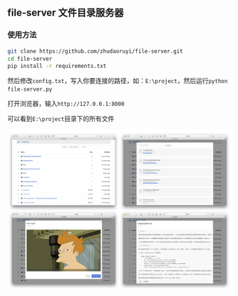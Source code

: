 ## file-server 文件目录服务器

### 使用方法

```bash
git clone https://github.com/zhudaoruyi/file-server.git
cd file-server
pip install -r requirements.txt
```

然后修改`config.txt`，写入你要连接的路径，如：`E:\project`，然后运行`python file-server.py`

打开浏览器，输入`http://127.0.0.1:8000`

可以看到`E:\project`目录下的所有文件

![screenshot](screenshot.jpg)
